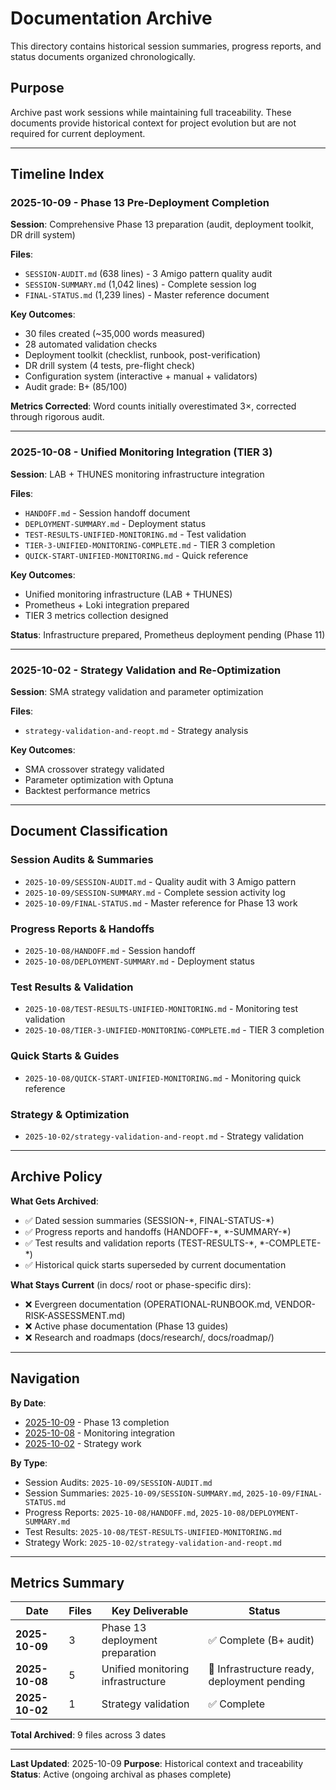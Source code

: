 # Documentation Archive

This directory contains historical session summaries, progress reports, and status documents organized chronologically.

## Purpose

Archive past work sessions while maintaining full traceability. These documents provide historical context for project evolution but are not required for current deployment.

---

## Timeline Index

### 2025-10-09 - Phase 13 Pre-Deployment Completion

**Session**: Comprehensive Phase 13 preparation (audit, deployment toolkit, DR drill system)

**Files**:
- `SESSION-AUDIT.md` (638 lines) - 3 Amigo pattern quality audit
- `SESSION-SUMMARY.md` (1,042 lines) - Complete session log
- `FINAL-STATUS.md` (1,239 lines) - Master reference document

**Key Outcomes**:
- 30 files created (~35,000 words measured)
- 28 automated validation checks
- Deployment toolkit (checklist, runbook, post-verification)
- DR drill system (4 tests, pre-flight check)
- Configuration system (interactive + manual + validators)
- Audit grade: B+ (85/100)

**Metrics Corrected**: Word counts initially overestimated 3×, corrected through rigorous audit.

---

### 2025-10-08 - Unified Monitoring Integration (TIER 3)

**Session**: LAB + THUNES monitoring infrastructure integration

**Files**:
- `HANDOFF.md` - Session handoff document
- `DEPLOYMENT-SUMMARY.md` - Deployment status
- `TEST-RESULTS-UNIFIED-MONITORING.md` - Test validation
- `TIER-3-UNIFIED-MONITORING-COMPLETE.md` - TIER 3 completion
- `QUICK-START-UNIFIED-MONITORING.md` - Quick reference

**Key Outcomes**:
- Unified monitoring infrastructure (LAB + THUNES)
- Prometheus + Loki integration prepared
- TIER 3 metrics collection designed

**Status**: Infrastructure prepared, Prometheus deployment pending (Phase 11)

---

### 2025-10-02 - Strategy Validation and Re-Optimization

**Session**: SMA strategy validation and parameter optimization

**Files**:
- `strategy-validation-and-reopt.md` - Strategy analysis

**Key Outcomes**:
- SMA crossover strategy validated
- Parameter optimization with Optuna
- Backtest performance metrics

---

## Document Classification

### Session Audits & Summaries
- `2025-10-09/SESSION-AUDIT.md` - Quality audit with 3 Amigo pattern
- `2025-10-09/SESSION-SUMMARY.md` - Complete session activity log
- `2025-10-09/FINAL-STATUS.md` - Master reference for Phase 13 work

### Progress Reports & Handoffs
- `2025-10-08/HANDOFF.md` - Session handoff
- `2025-10-08/DEPLOYMENT-SUMMARY.md` - Deployment status

### Test Results & Validation
- `2025-10-08/TEST-RESULTS-UNIFIED-MONITORING.md` - Monitoring test validation
- `2025-10-08/TIER-3-UNIFIED-MONITORING-COMPLETE.md` - TIER 3 completion

### Quick Starts & Guides
- `2025-10-08/QUICK-START-UNIFIED-MONITORING.md` - Monitoring quick reference

### Strategy & Optimization
- `2025-10-02/strategy-validation-and-reopt.md` - Strategy validation

---

## Archive Policy

**What Gets Archived**:
- ✅ Dated session summaries (SESSION-\*, FINAL-STATUS-\*)
- ✅ Progress reports and handoffs (HANDOFF-\*, \*-SUMMARY-\*)
- ✅ Test results and validation reports (TEST-RESULTS-\*, \*-COMPLETE-\*)
- ✅ Historical quick starts superseded by current documentation

**What Stays Current** (in docs/ root or phase-specific dirs):
- ❌ Evergreen documentation (OPERATIONAL-RUNBOOK.md, VENDOR-RISK-ASSESSMENT.md)
- ❌ Active phase documentation (Phase 13 guides)
- ❌ Research and roadmaps (docs/research/, docs/roadmap/)

---

## Navigation

**By Date**:
- [2025-10-09](#2025-10-09---phase-13-pre-deployment-completion) - Phase 13 completion
- [2025-10-08](#2025-10-08---unified-monitoring-integration-tier-3) - Monitoring integration
- [2025-10-02](#2025-10-02---strategy-validation-and-re-optimization) - Strategy work

**By Type**:
- Session Audits: `2025-10-09/SESSION-AUDIT.md`
- Session Summaries: `2025-10-09/SESSION-SUMMARY.md`, `2025-10-09/FINAL-STATUS.md`
- Progress Reports: `2025-10-08/HANDOFF.md`, `2025-10-08/DEPLOYMENT-SUMMARY.md`
- Test Results: `2025-10-08/TEST-RESULTS-UNIFIED-MONITORING.md`
- Strategy Work: `2025-10-02/strategy-validation-and-reopt.md`

---

## Metrics Summary

| Date | Files | Key Deliverable | Status |
|------|-------|-----------------|--------|
| **2025-10-09** | 3 | Phase 13 deployment preparation | ✅ Complete (B+ audit) |
| **2025-10-08** | 5 | Unified monitoring infrastructure | 🚧 Infrastructure ready, deployment pending |
| **2025-10-02** | 1 | Strategy validation | ✅ Complete |

**Total Archived**: 9 files across 3 dates

---

**Last Updated**: 2025-10-09
**Purpose**: Historical context and traceability
**Status**: Active (ongoing archival as phases complete)

